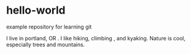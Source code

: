 # hello-world
example repository for learning git

I live in portland, OR . I like hiking, climbing , and kyaking. Nature is cool, especially trees and mountains.
